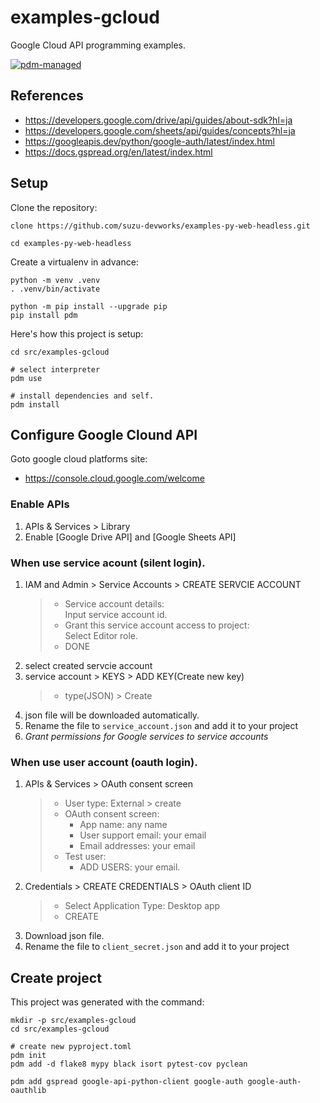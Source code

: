 # examples-gcloud

Google Cloud API programming examples.

[![pdm-managed](https://img.shields.io/badge/pdm-managed-blueviolet)](https://pdm.fming.dev)

## References

- https://developers.google.com/drive/api/guides/about-sdk?hl=ja
- https://developers.google.com/sheets/api/guides/concepts?hl=ja
- https://googleapis.dev/python/google-auth/latest/index.html
- https://docs.gspread.org/en/latest/index.html

## Setup

Clone the repository:

```shell
clone https://github.com/suzu-devworks/examples-py-web-headless.git

cd examples-py-web-headless

```

Create a virtualenv in advance:

```shell
python -m venv .venv
. .venv/bin/activate

python -m pip install --upgrade pip
pip install pdm

```

Here's how this project is setup:

```shell
cd src/examples-gcloud

# select interpreter
pdm use

# install dependencies and self.
pdm install

```

## Configure Google Clound API

Goto google cloud platforms site:

- https://console.cloud.google.com/welcome

### Enable APIs

1. APIs & Services > Library
2. Enable [Google Drive API] and [Google Sheets API]

### When use service acount (silent login).

1. IAM and Admin > Service Accounts > CREATE SERVCIE ACCOUNT
   > - Service account details:  
   >   Input service account id.
   > - Grant this service account access to project:  
   >   Select Editor role.
   > - DONE
2. select created servcie account
3. service account > KEYS > ADD KEY(Create new key)
   > - type(JSON) > Create
4. json file will be downloaded automatically.
5. Rename the file to `service_account.json` and add it to your project
6. _Grant permissions for Google services to service accounts_

### When use user account (oauth login).

1. APIs & Services > OAuth consent screen
   > - User type: External > create
   > - OAuth consent screen:
   >   - App name: any name
   >   - User support email: your email
   >   - Email addresses: your email
   > - Test user:
   >   - ADD USERS: your email.
2. Credentials > CREATE CREDENTIALS > OAuth client ID
   > - Select Application Type: Desktop app
   > - CREATE
3. Download json file.
4. Rename the file to `client_secret.json` and add it to your project

## Create project

This project was generated with the command:

```shell
mkdir -p src/examples-gcloud
cd src/examples-gcloud

# create new pyproject.toml
pdm init
pdm add -d flake8 mypy black isort pytest-cov pyclean

pdm add gspread google-api-python-client google-auth google-auth-oauthlib

```
